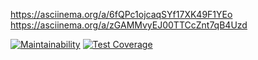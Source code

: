 https://asciinema.org/a/6fQPc1ojcaqSYf17XK49F1YEo
https://asciinema.org/a/zGAMMvyEJ00TTCcZnt7qB4Uzd


[![Maintainability](https://api.codeclimate.com/v1/badges/e8f7dae9a71a67aea0c5/maintainability)](https://codeclimate.com/github/miskaris-wq/java-project-71/maintainability)
[![Test Coverage](https://api.codeclimate.com/v1/badges/e8f7dae9a71a67aea0c5/test_coverage)](https://codeclimate.com/github/miskaris-wq/java-project-71/test_coverage)

